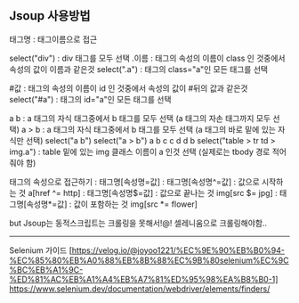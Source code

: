 ## Jsoup 사용방법
태그명 : 태그이름으로 접근
	
select("div") : div 태그를 모두 선택
.이름 : 태그의 속성의 이름이 class 인 것중에서 속성의 값이 이름과 같은것
select(".a") : 태그의 class="a"인 모든 태그를 선택

#값 : 태그의 속성의 이름이 id 인 것중에서 속성의 값이 #뒤의 값과 같은것
select("#a") : 태그의 id="a"인 모든 태그를 선택

a b : a 태그의 자식 태그중에서 b 태그를 모두 선택 (a 태그의 자손 태그까지 모두 선택)
a > b : a 태그의 자식 태그중에서 b 태그를 모두 선택 (a 태그의 바로 밑에 있는 자식만 선택)
select("a b")
select("a > b")
			a
		b		c
	c	d		d	b
select("table > tr td > img.a") : table 밑에 있는 img 클래스 이름이 a 인것 선택 (실제로는 tbody 경로 적어줘야 함)

태그의 속성으로 접근하기
: 태그명[속성명=값]
: 태그명[속성명^=값] : 값으로 시작하는 것
	a[href ^= http]
: 태그명[속성명$=값] : 값으로 끝나는 것
	img[src $= jpg]
: 태그명[속성명*=값] : 값이 포함하는 것
	img[src *= flower]


but Jsoup는 동적스크립트는 크롤링을 못해서!@! 셀레니움으로 크롤링해야함..

---------------------------------------

Selenium 가이드
[https://velog.io/@joyoo1221/%EC%9E%90%EB%B0%94-%EC%85%80%EB%A0%88%EB%8B%88%EC%9B%80selenium%EC%9C%BC%EB%A1%9C-%ED%81%AC%EB%A1%A4%EB%A7%81%ED%95%98%EA%B8%B0-1]
https://www.selenium.dev/documentation/webdriver/elements/finders/